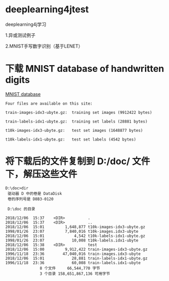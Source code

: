 # deeplearning4jtest
deeplearning4j学习

1.异或测试例子

2.MNIST手写数字识别（基于LENET）

# 下载 MNIST database of handwritten digits

[MNIST database](http://yann.lecun.com/exdb/mnist/)

```
Four files are available on this site:

train-images-idx3-ubyte.gz:  training set images (9912422 bytes) 

train-labels-idx1-ubyte.gz:  training set labels (28881 bytes) 

t10k-images-idx3-ubyte.gz:   test set images (1648877 bytes) 

t10k-labels-idx1-ubyte.gz:   test set labels (4542 bytes)
```

# 将下载后的文件复制到 D:/doc/ 文件下，解压这些文件

```
D:\doc>dir
 驱动器 D 中的卷是 DataDisk
 卷的序列号是 D8B3-0120

 D:\doc 的目录

2018/12/06  15:37    <DIR>          .
2018/12/06  15:37    <DIR>          ..
2018/12/06  15:01         1,648,877 t10k-images-idx3-ubyte.gz
1998/01/26  23:07         7,840,016 t10k-images.idx3-ubyte
2018/12/06  15:01             4,542 t10k-labels-idx1-ubyte.gz
1998/01/26  23:07            10,008 t10k-labels.idx1-ubyte
2018/12/06  15:38    <DIR>          test
2018/12/06  15:00         9,912,422 train-images-idx3-ubyte.gz
1996/11/18  23:36        47,040,016 train-images.idx3-ubyte
2018/12/06  15:01            28,881 train-labels-idx1-ubyte.gz
1996/11/18  23:36            60,008 train-labels.idx1-ubyte
               8 个文件     66,544,770 字节
               3 个目录 158,651,867,136 可用字节
```
